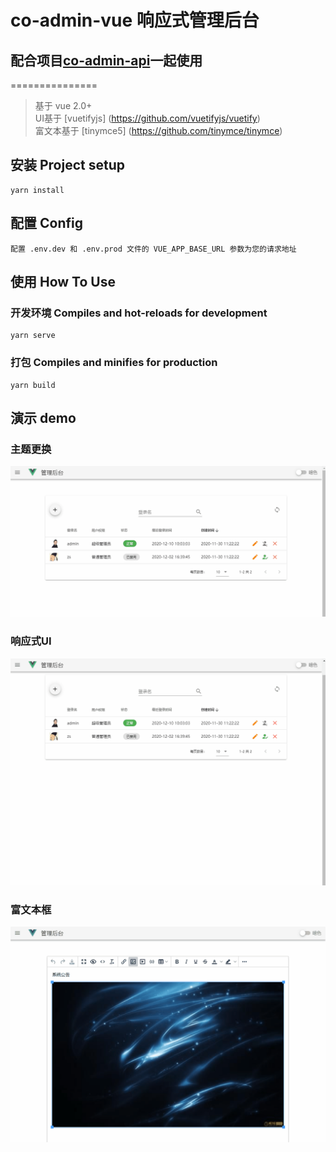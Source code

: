 co-admin-vue 响应式管理后台
===============

## 配合项目[co-admin-api](https://github.com/kekodmc/co-admin-api)一起使用
===============

> 基于 vue 2.0+ <br/>
> UI基于 [vuetifyjs] (https://github.com/vuetifyjs/vuetify) <br/>
> 富文本基于 [tinymce5] (https://github.com/tinymce/tinymce) <br/>

## 安装 Project setup
```
yarn install
```
## 配置 Config
```
配置 .env.dev 和 .env.prod 文件的 VUE_APP_BASE_URL 参数为您的请求地址
```

## 使用 How To Use

### 开发环境 Compiles and hot-reloads for development
```
yarn serve
```

### 打包 Compiles and minifies for production
```
yarn build
```
## 演示 demo

### 主题更换

![主题更换](https://raw.githubusercontent.com/kekodmc/co-admin-vue/master/public/theme.gif)

### 响应式UI

![响应式UI](https://raw.githubusercontent.com/kekodmc/co-admin-vue/master/public/responsive.gif)

### 富文本框 

![富文本框](https://raw.githubusercontent.com/kekodmc/co-admin-vue/master/public/tinymce.gif)


